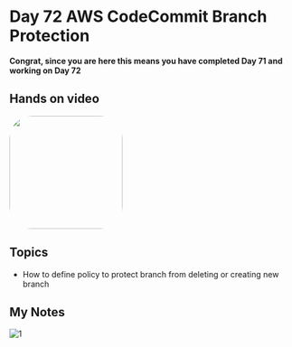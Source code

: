 # Day 72 AWS CodeCommit Branch Protection

**Congrat, since you are here this means you have completed Day 71 and working on Day 72**

## Hands on video
<a href="https://youtu.be/gZq2tjy98RE">
<img src="https://i3.ytimg.com/vi/gZq2tjy98RE/hqdefault.jpg" align="center" width="200" style="border-radius:40px" />
</a>

## Topics
  - How to define policy to protect branch from deleting or creating new branch

## My Notes
![1](https://user-images.githubusercontent.com/41295276/129438933-21045ee1-fcbd-4c40-bb04-e126703f24da.jpeg)

